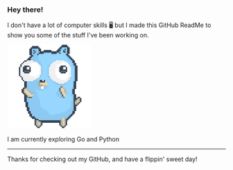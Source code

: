 ### Hey there!

I don't have a lot of computer skills 🖥️ but I made this GitHub ReadMe to show you some of the stuff I've been working on. 

![gopher dancing](./dancing-gopher.gif)

I am currently exploring Go and Python

---

Thanks for checking out my GitHub, and have a flippin' sweet day!

<!---
Infamous-Ironman/Infamous-Ironman is a ✨ special ✨ repository because its `README.md` (this file) appears on your GitHub profile.
You can click the Preview link to take a look at your changes.
--->
